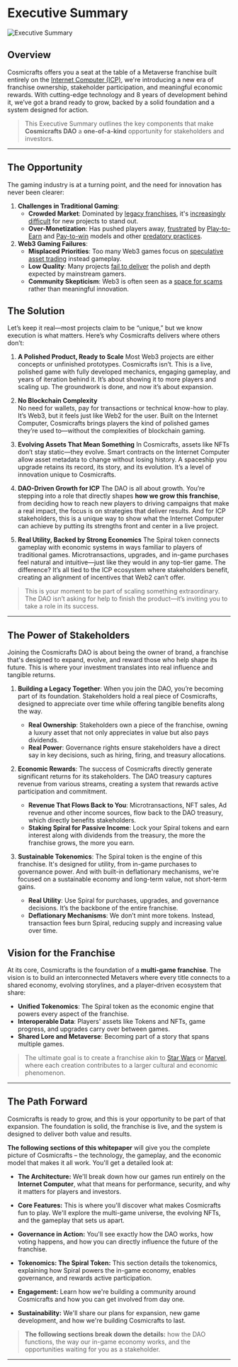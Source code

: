 # Executive Summary
![Executive Summary](executivesummary.webp)
## Overview

Cosmicrafts offers you a seat at the table of a Metaverse franchise built entirely on the [Internet Computer (ICP)](https://internetcomputer.org), we're introducing a new era of franchise ownership, stakeholder participation, and meaningful economic rewards. With cutting-edge technology and 8 years of development behind it, we’ve got a brand ready to grow, backed by a solid foundation and a system designed for action.

> This Executive Summary outlines the key components that make **Cosmicrafts DAO** a **one-of-a-kind** opportunity for stakeholders and investors.
---

## The Opportunity

The gaming industry is at a turning point, and the need for innovation has never been clearer:
1. **Challenges in Traditional Gaming**:
   - **Crowded Market**: Dominated by [legacy franchises](https://a16zgames.substack.com/p/data-deep-dive-what-are-the-zoomers), it's [increasingly difficult](https://www.statista.com/statistics/552623/number-games-released-steam) for new projects to stand out.
   - **Over-Monetization**: Has pushed players away, [frustrated](https://www.tekedia.com/web3-gaming-has-an-identity-problem/) by [Play-to-Earn](https://cointelegraph.com/news/play-to-earn-is-out-challenge-and-earn-is-the-next-major-trend-in-web3-gaming) and [Pay-to-win](https://techloved.com/mobile-games/) models and other [predatory practices](https://www.axios.com/2021/11/16/xbox-exploitive-nft-gaming-projects).
2. **Web3 Gaming Failures**:
   - **Misplaced Priorities**: Too many Web3 games focus on [speculative asset trading](https://cointelegraph.com/innovation-circle/embracing-the-shift-in-web3-gaming-from-play-to-earn-to-play-and-earn) instead gameplay.
   - **Low Quality**: Many projects [fail to deliver](https://nftplazas.com/web3-hype-and-quality/) the polish and depth expected by mainstream gamers.
   - **Community Skepticism**: Web3 is often seen as a [space for scams](https://techcrunch.com/2023/09/19/web3-gaming-investor-survey/) rather than meaningful innovation.


## The Solution

Let’s keep it real—most projects claim to be “unique,” but we know execution is what matters. Here’s why Cosmicrafts delivers where others don’t:

1. **A Polished Product, Ready to Scale**
   Most Web3 projects are either concepts or unfinished prototypes. Cosmicrafts isn’t. This is a live, polished game with fully developed mechanics, engaging gameplay, and years of iteration behind it. It’s about showing it to more players and scaling up. The groundwork is done, and now it’s about expansion.

2. **No Blockchain Complexity**  
   No need for wallets, pay for transactions or technical know-how to play. It’s Web3, but it feels just like Web2 for the user. Built on the Internet Computer, Cosmicrafts brings players the kind of polished games they’re used to—without the complexities of blockchain gaming.

3. **Evolving Assets That Mean Something**
   In Cosmicrafts, assets like NFTs don’t stay static—they evolve. Smart contracts on the Internet Computer allow asset metadata to change without losing history. A spaceship you upgrade retains its record, its story, and its evolution. It’s a level of innovation unique to Cosmicrafts.

4. **DAO-Driven Growth for ICP**
   The DAO is all about growth. You’re stepping into a role that directly shapes **how we grow this franchise**, from deciding how to reach new players to driving campaigns that make a real impact, the focus is on strategies that deliver results. And for ICP stakeholders, this is a unique way to show what the Internet Computer can achieve by putting its strengths front and center in a live project.

5. **Real Utility, Backed by Strong Economics** 
   The Spiral token connects gameplay with economic systems in ways familiar to players of traditional games. Microtransactions, upgrades, and in-game purchases feel natural and intuitive—just like they would in any top-tier game. The difference? It’s all tied to the ICP ecosystem where stakeholders benefit, creating an alignment of incentives that Web2 can’t offer.

> This is your moment to be part of scaling something extraordinary. The DAO isn’t asking for help to finish the product—it’s inviting you to take a role in its success.

---


## The Power of Stakeholders

Joining the Cosmicrafts DAO is about being the owner of brand, a franchise that's designed to expand, evolve, and reward those who help shape its future.  This is where your investment translates into real influence and tangible returns.

1. **Building a Legacy Together**:
  When you join the DAO, you’re becoming part of its foundation. Stakeholders hold a real piece of Cosmicrafts, designed to appreciate over time while offering tangible benefits along the way.
   - **Real Ownership**: Stakeholders own a piece of the franchise, owning a luxury asset that not only appreciates in value but also pays dividends.
   - **Real Power**: Governance rights ensure stakeholders have a direct say in key decisions, such as hiring, firing, and treasury allocations.

2. **Economic Rewards**:
  The success of Cosmicrafts directly generate significant returns for its stakeholders. The DAO treasury captures revenue from various streams, creating a system that rewards active participation and commitment.
   - **Revenue That Flows Back to You**: Microtransactions, NFT sales, Ad revenue and other income sources, flow back to the DAO treasury, which directly benefits stakeholders.
   - **Staking Spiral for Passive Income**: Lock your Spiral tokens and earn interest along with dividends from the treasury, the more the franchise grows, the more you earn.

3. **Sustainable Tokenomics**:
The Spiral token is the engine of this franchise. It's designed for utility, from in-game purchases to governance power. And with built-in deflationary mechanisms, we're focused on a sustainable economy and long-term value, not short-term gains.
   - **Real Utility**: Use Spiral for purchases, upgrades, and governance decisions. It’s the backbone of the entire franchise.
   - **Deflationary Mechanisms**: We don’t mint more tokens. Instead, transaction fees burn Spiral, reducing supply and increasing value over time. 


## Vision for the Franchise

At its core, Cosmicrafts is the foundation of a **multi-game franchise**. The vision is to build an interconnected Metavers where every title connects to a shared economy, evolving storylines, and a player-driven ecosystem that share:

- **Unified Tokenomics**: The Spiral token as the economic engine that powers every aspect of the franchise.
- **Interoperable Data**: Players' assets like Tokens and NFTs, game progress, and upgrades carry over between games.
- **Shared Lore and Metaverse**: Becoming part of a story that spans multiple games.

> The ultimate goal is to create a franchise akin to [Star Wars](https://www.starwars.com/) or [Marvel](https://www.marvel.com/), where each creation contributes to a larger cultural and economic phenomenon.

---

## The Path Forward

Cosmicrafts is ready to grow, and this is your opportunity to be part of that expansion. The foundation is solid, the franchise is live, and the system is designed to deliver both value and results.


**The following sections of this whitepaper** will give you the complete picture of Cosmicrafts – the technology, the gameplay, and the economic model that makes it all work. You'll get a detailed look at:

*   **The Architecture:**  We'll break down how our games run entirely on the **Internet Computer**, what that means for performance, security, and why it matters for players and investors.

*   **Core Features:**  This is where you'll discover what makes Cosmicrafts fun to play. We'll explore the multi-game universe, the evolving NFTs, and the gameplay that sets us apart.

*   **Governance in Action:**  You'll see exactly how the DAO works, how voting happens, and how you can directly influence the future of the franchise.

*   **Tokenomics: The Spiral Token:**  This section details the tokenomics, explaining how Spiral powers the in-game economy, enables governance, and rewards active participation.

*   **Engagement:**  Learn how we're building a community around Cosmicrafts and how you can get involved from day one.

*   **Sustainability:** We'll share our plans for expansion, new game development, and how we're building Cosmicrafts to last.


> **The following sections break down the details:** how the DAO functions, the way our in-game economy works, and the opportunities waiting for you as a stakeholder.


---